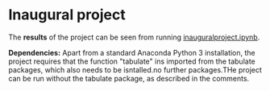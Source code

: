 # Inaugural project

The **results** of the project can be seen from running [inauguralproject.ipynb](inauguralproject.ipynb).

**Dependencies:** Apart from a standard Anaconda Python 3 installation, the project requires that the function "tabulate" ins imported from the tabulate packages, which also needs to be isntalled.no further packages.THe project can be run without the tabulate package, as described in the comments.
